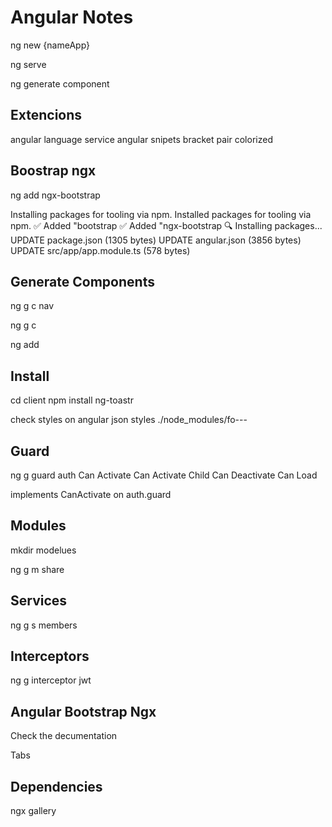 # Angular Notes

ng new {nameApp}

ng serve

ng generate component

## Extencions

angular language service
angular snipets
bracket pair colorized

## Boostrap ngx

ng add ngx-bootstrap

Installing packages for tooling via npm.
Installed packages for tooling via npm.
✅️ Added "bootstrap
✅️ Added "ngx-bootstrap
🔍 Installing packages...
UPDATE package.json (1305 bytes)
UPDATE angular.json (3856 bytes)
UPDATE src/app/app.module.ts (578 bytes)

## Generate Components

ng g c nav

ng g c

ng add

## Install

cd client
npm install ng-toastr

check styles
on angular json
styles
./node_modules/fo---

## Guard

ng g guard auth
Can Activate
Can Activate Child
Can Deactivate
Can Load

implements CanActivate
on auth.guard

## Modules

mkdir modelues

ng g m share

## Services

ng g s members

## Interceptors

ng g interceptor jwt

## Angular Bootstrap Ngx

Check the decumentation

Tabs

## Dependencies

ngx gallery
